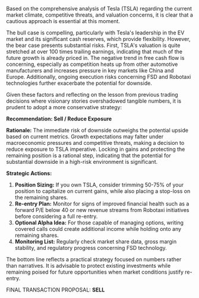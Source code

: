 Based on the comprehensive analysis of Tesla (TSLA) regarding the current market climate, competitive threats, and valuation concerns, it is clear that a cautious approach is essential at this moment.

The bull case is compelling, particularly with Tesla's leadership in the EV market and its significant cash reserves, which provide flexibility. However, the bear case presents substantial risks. First, TSLA's valuation is quite stretched at over 100 times trailing earnings, indicating that much of the future growth is already priced in. The negative trend in free cash flow is concerning, especially as competition heats up from other automotive manufacturers and increases pressure in key markets like China and Europe. Additionally, ongoing execution risks concerning FSD and Robotaxi technologies further exacerbate the potential for downside.

Given these factors and reflecting on the lesson from previous trading decisions where visionary stories overshadowed tangible numbers, it is prudent to adopt a more conservative strategy:

**Recommendation: Sell / Reduce Exposure**

**Rationale:**
The immediate risk of downside outweighs the potential upside based on current metrics. Growth expectations may falter under macroeconomic pressures and competitive threats, making a decision to reduce exposure to TSLA imperative. Locking in gains and protecting the remaining position is a rational step, indicating that the potential for substantial downside in a high-risk environment is significant.

**Strategic Actions:**
1. **Position Sizing:** If you own TSLA, consider trimming 50-75% of your position to capitalize on current gains, while also placing a stop-loss on the remaining shares.
2. **Re-entry Plan:** Monitor for signs of improved financial health such as a forward P/E below 40 or new revenue streams from Robotaxi initiatives before considering a full re-entry.
3. **Optional Alpha Idea:** For those capable of managing options, writing covered calls could create additional income while holding onto any remaining shares.
4. **Monitoring List:** Regularly check market share data, gross margin stability, and regulatory progress concerning FSD technology.

The bottom line reflects a practical strategy focused on numbers rather than narratives. It is advisable to protect existing investments while remaining poised for future opportunities when market conditions justify re-entry.

FINAL TRANSACTION PROPOSAL: **SELL**